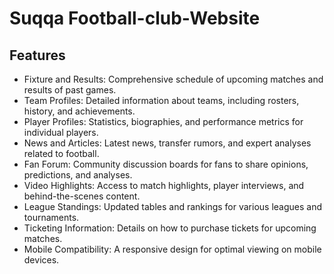 # Suqqa Football-club-Website

## Features

- Fixture and Results: Comprehensive schedule of upcoming matches and results of past games.
- Team Profiles: Detailed information about teams, including rosters, history, and achievements.
- Player Profiles: Statistics, biographies, and performance metrics for individual players.
- News and Articles: Latest news, transfer rumors, and expert analyses related to football.
- Fan Forum: Community discussion boards for fans to share opinions, predictions, and analyses.
- Video Highlights: Access to match highlights, player interviews, and behind-the-scenes content.
- League Standings: Updated tables and rankings for various leagues and tournaments.
- Ticketing Information: Details on how to purchase tickets for upcoming matches.
- Mobile Compatibility: A responsive design for optimal viewing on mobile devices.
